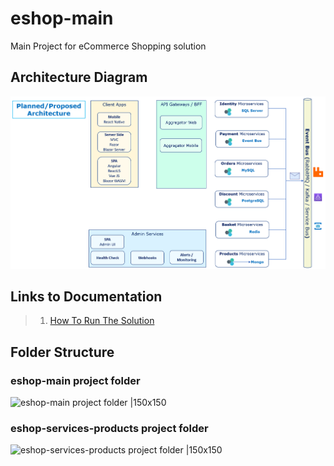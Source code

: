 # eshop-main
Main Project for eCommerce Shopping solution

## Architecture Diagram
![OverAllArchitecture |150x150](./Documentation/Images/OverAllArchitecture.PNG)

## Links to Documentation

> 1. [How To Run The Solution](./HowTos/HowToRunTheSolution.md)

## Folder Structure

### eshop-main project folder
![eshop-main project folder |150x150](./Documentation/Images/eshop-main.PNG)

### eshop-services-products project folder
![eshop-services-products project folder |150x150](./Documentation/Images/eshop-services-products.PNG)

